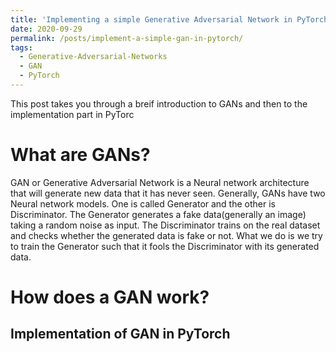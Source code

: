 ```yaml
---
title: 'Implementing a simple Generative Adversarial Network in PyTorch'
date: 2020-09-29
permalink: /posts/implement-a-simple-gan-in-pytorch/
tags:
  - Generative-Adversarial-Networks
  - GAN
  - PyTorch
---
```


This post takes you through a breif introduction to GANs and then to the implementation part in PyTorc

What are GANs?
======
GAN or Generative Adversarial Network is a Neural network architecture that will generate new data that it has never seen. Generally, GANs have two Neural network models. One is called Generator and the other is Discriminator. The Generator generates a fake data(generally an image) taking a random noise as input. The Discriminator trains on the real dataset and checks whether the generated data is fake or not. What we do is we try to train the Generator such that it fools the Discriminator with its generated data.

How does a GAN work?
======

Implementation of GAN in PyTorch
------
